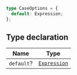 ```ts
type CaseOptions = {
  default: Expression;
};
```

## Type declaration

| Name | Type |
| ------ | ------ |
| <a id="default"></a> `default`? | [`Expression`](Expression.md) |
